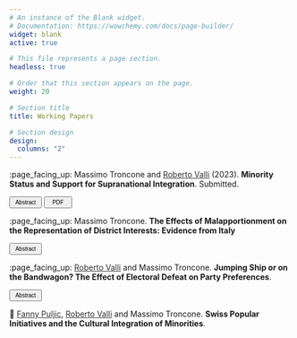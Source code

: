 ```yaml
---
# An instance of the Blank widget.
# Documentation: https://wowchemy.com/docs/page-builder/
widget: blank
active: true

# This file represents a page section.
headless: true

# Order that this section appears on the page.
weight: 20

# Section title
title: Working Papers

# Section design
design:
  columns: "2"
---
```


<p style="margin-bottom:0;">
:page_facing_up: Massimo Troncone and <a style="color:#323232" href="https://www.robertovalli.com/"> Roberto Valli</a> (2023). <b> Minority Status and Support for Supranational Integration</b>. Submitted.
</p> 
<p>
<link rel="stylesheet" href="https://cdnjs.cloudflare.com/ajax/libs/font-awesome/4.7.0/css/font-awesome.min.css">
<button class="btn btn-outline-primary my-1 mr-1 btn-sm" style="font-size:10px;height:21px;width:58px" onclick="myFunction()"> Abstract
</button>
<button class="btn btn-outline-primary my-1 mr-1 btn-sm" onclick="window.open('https://www.dropbox.com/s/z4jc9fw807g54go/troncone_valli_minority_eu.pdf?dl=0', '_blank');" style="font-size:10px;height:21px;width:50px" type="button"><i class="fa fa-download" aria-hidden="true"></i> PDF</button>

<div id="myDIV" style="display: none;"><p>The growing backlash against globalization raises new questions about the sources of public support for international organizations. This article proposes a novel theory of minority status and support for supranational integration. We argue that the gap in status and opportunities between majority and minority individuals affects the evaluation of international institutions. Individuals whose socioeconomic status and opportunities are restricted because of minority traits are more dissatisfied with national institutions and more favorable toward supranational integration than their majority counterparts. We test our theory on the European Union, the most advanced case of regional integration. Using different operationalizations of minority status and an exact matching strategy we demonstrate a robust positive association between minority status and support for supranational integration. We present suggestive evidence that minorities are less satisfied with the national government and democracy than majorities, and that discrimination or political exclusion moderate the opinion gap between majorities and minorities.
</p></div>

<script>
function myFunction() {
      var x = document.getElementById("myDIV");
      if (x.style.display === "none") {
        x.style.display = "block";
      } else {
        x.style.display = "none";
      }
    }
</script>

</p>


<p style="margin-bottom:0;">
:page_facing_up: Massimo Troncone. <b> The Effects of Malapportionment on the Representation of District Interests: Evidence from Italy</b>
</p>
<p>
<button class="btn btn-outline-primary my-1 mr-1 btn-sm" style="font-size:10px;height:21px;width:58px" onclick="myFunction2()">  Abstract
</button>

<div id="myDIV2" style="display: none;"><p>A normatively appealing characteristic of most representative democracies is that their electoral rules are designed to assure that each group of voters receives representation roughly proportionate to their number. Scholars have devoted a great deal of attention to malapportionment precisely because it is a violation of this principle. However, discerning the effects of malapportionment can be challenging because the intentional overrepresentation (underrepresentation) of some districts is almost always associated with characteristics of the districts that can confound the effects of the number of MPs they select. I take advantage of the two-tier elections to the Italian Senate between 1994–2001 and a comprehensive database of actions by individual MPs to disentangle the real benefits of being relatively overrepresented. Using a discontinuity design based on close elections, I first show that the Italian two-tier system caused malapportionment by allowing otherwise similar single-member districts to elect either one or two senators. I then find that districts that barely elect two representatives are more frequently the target of several legislative and non-legislative activities than districts that barely elect one representative.  The bias in favor of overrepresented areas is driven by the higher number of elected senators and not by variation in legislator effort. The results of the study demonstrate the political consequences of unequal representation and contribute to the debate about the design of electoral institutions.
</p></div>

<script>
function myFunction2() {
      var x = document.getElementById("myDIV2");
      if (x.style.display === "none") {
        x.style.display = "block";
      } else {
        x.style.display = "none";
      }
    }
</script>

</p>


<p style="margin-bottom:0;">
:page_facing_up: <a style="color:#323232" href="https://www.robertovalli.com/"> Roberto Valli</a> and Massimo Troncone. <b> Jumping Ship or on the Bandwagon? The Effect of Electoral Defeat on Party Preferences</b>.
</p>
<p>
<button class="btn btn-outline-primary my-1 mr-1 btn-sm"  style="font-size:10px;height:21px;width:58px" onclick="myFunction3()">  Abstract
</button>

<div id="myDIV3" style="display: none;"><p>How do partisan preferences develop in the aftermath of an election? Robust evidence suggest that electoral winners and losers display important differences in terms of satisfaction with and trust in the political system. By contrast, little is known about the effects of electoral outcomes on individuals’ preferences for political parties. In this paper we argue that elections can powerfully shake partisan attachments, with losers shying away from previously voted parties, and winners remaining safely attached to the bandwagon. We thus derive and test hypotheses both at the party’s and at the voter’s level. First, we predict winning (losing) parties to increase (decrease) support among the electorate in the aftermath of the election. Second, we predict winning (losing) voters to be less (more) likely to change party preference. To test these propositions, we leverage both monthly opinion polls for political parties across 12 European countries, and household panel surveys for Switzerland, UK, Germany, and the Netherlands. Our analysis relies on a difference-in-differences estimator to study the impact of elections on party support, and on a within-individual estimator to look at the changes in voters’ partisan preferences before and after the election. Our contribution is two-fold. First, we contribute to the winner-loser gap literature by showing that winners and losers update their partisan preferences differently following an election. Second, we expand our understanding of opinion polls by showing how electoral results can dramatically affect patterns in voting intentions.
</p></div>

<script>
function myFunction3() {
      var x = document.getElementById("myDIV3");
      if (x.style.display === "none") {
        x.style.display = "block";
      } else {
        x.style.display = "none";
      }
    }
</script>

</p>


:page_facing_up: <a style="color:#323232" href="https://sites.google.com/view/fannypuljic/home"> Fanny Puljic</a>, <a style="color:#323232" href="https://www.robertovalli.com/"> Roberto Valli</a> and Massimo Troncone. <b> Swiss Popular Initiatives and the Cultural Integration of Minorities</b>.
